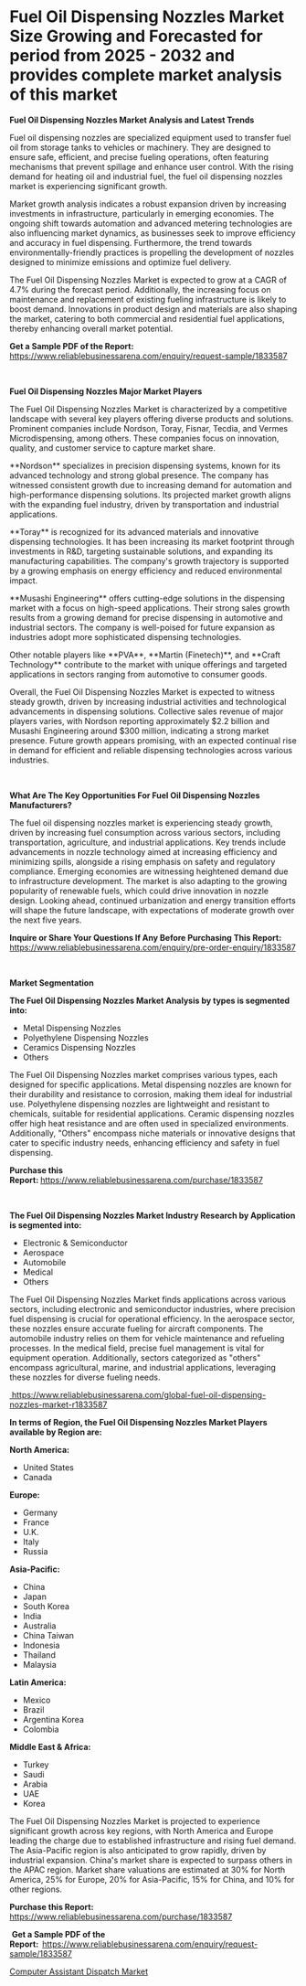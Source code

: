 <p><h1>Fuel Oil Dispensing Nozzles Market Size Growing and Forecasted for period from 2025 - 2032 and provides complete market analysis of this market</h1></p><p><strong>Fuel Oil Dispensing Nozzles Market Analysis and Latest Trends</strong></p>
<p><p>Fuel oil dispensing nozzles are specialized equipment used to transfer fuel oil from storage tanks to vehicles or machinery. They are designed to ensure safe, efficient, and precise fueling operations, often featuring mechanisms that prevent spillage and enhance user control. With the rising demand for heating oil and industrial fuel, the fuel oil dispensing nozzles market is experiencing significant growth.</p><p>Market growth analysis indicates a robust expansion driven by increasing investments in infrastructure, particularly in emerging economies. The ongoing shift towards automation and advanced metering technologies are also influencing market dynamics, as businesses seek to improve efficiency and accuracy in fuel dispensing. Furthermore, the trend towards environmentally-friendly practices is propelling the development of nozzles designed to minimize emissions and optimize fuel delivery.</p><p>The Fuel Oil Dispensing Nozzles Market is expected to grow at a CAGR of 4.7% during the forecast period. Additionally, the increasing focus on maintenance and replacement of existing fueling infrastructure is likely to boost demand. Innovations in product design and materials are also shaping the market, catering to both commercial and residential fuel applications, thereby enhancing overall market potential.</p></p>
<p><strong>Get a Sample PDF of the Report:&nbsp;</strong> <a href="https://www.reliablebusinessarena.com/enquiry/request-sample/1833587?utm_campaign=2475&utm_medium=2&utm_source=Github&utm_content=ia&utm_term=26032025&utm_id=fuel-oil-dispensing-nozzles">https://www.reliablebusinessarena.com/enquiry/request-sample/1833587</a></p>
<p>&nbsp;</p>
<p><strong>Fuel Oil Dispensing Nozzles Major Market Players</strong></p>
<p><p>The Fuel Oil Dispensing Nozzles Market is characterized by a competitive landscape with several key players offering diverse products and solutions. Prominent companies include Nordson, Toray, Fisnar, Tecdia, and Vermes Microdispensing, among others. These companies focus on innovation, quality, and customer service to capture market share.</p><p>**Nordson** specializes in precision dispensing systems, known for its advanced technology and strong global presence. The company has witnessed consistent growth due to increasing demand for automation and high-performance dispensing solutions. Its projected market growth aligns with the expanding fuel industry, driven by transportation and industrial applications.</p><p>**Toray** is recognized for its advanced materials and innovative dispensing technologies. It has been increasing its market footprint through investments in R&D, targeting sustainable solutions, and expanding its manufacturing capabilities. The company's growth trajectory is supported by a growing emphasis on energy efficiency and reduced environmental impact.</p><p>**Musashi Engineering** offers cutting-edge solutions in the dispensing market with a focus on high-speed applications. Their strong sales growth results from a growing demand for precise dispensing in automotive and industrial sectors. The company is well-poised for future expansion as industries adopt more sophisticated dispensing technologies.</p><p>Other notable players like **PVA**, **Martin (Finetech)**, and **Craft Technology** contribute to the market with unique offerings and targeted applications in sectors ranging from automotive to consumer goods.</p><p>Overall, the Fuel Oil Dispensing Nozzles Market is expected to witness steady growth, driven by increasing industrial activities and technological advancements in dispensing solutions. Collective sales revenue of major players varies, with Nordson reporting approximately $2.2 billion and Musashi Engineering around $300 million, indicating a strong market presence. Future growth appears promising, with an expected continual rise in demand for efficient and reliable dispensing technologies across various industries.</p></p>
<p>&nbsp;</p>
<p><strong>What Are The Key Opportunities For Fuel Oil Dispensing Nozzles Manufacturers?</strong></p>
<p><p>The fuel oil dispensing nozzles market is experiencing steady growth, driven by increasing fuel consumption across various sectors, including transportation, agriculture, and industrial applications. Key trends include advancements in nozzle technology aimed at increasing efficiency and minimizing spills, alongside a rising emphasis on safety and regulatory compliance. Emerging economies are witnessing heightened demand due to infrastructure development. The market is also adapting to the growing popularity of renewable fuels, which could drive innovation in nozzle design. Looking ahead, continued urbanization and energy transition efforts will shape the future landscape, with expectations of moderate growth over the next five years.</p></p>
<p><strong>Inquire or Share Your Questions If Any Before Purchasing This Report:</strong> <a href="https://www.reliablebusinessarena.com/enquiry/pre-order-enquiry/1833587?utm_campaign=2475&utm_medium=2&utm_source=Github&utm_content=ia&utm_term=26032025&utm_id=fuel-oil-dispensing-nozzles">https://www.reliablebusinessarena.com/enquiry/pre-order-enquiry/1833587</a></p>
<p>&nbsp;</p>
<p><strong>Market Segmentation</strong></p>
<p><strong>The Fuel Oil Dispensing Nozzles Market Analysis by types is segmented into:</strong></p>
<p><ul><li>Metal Dispensing Nozzles</li><li>Polyethylene Dispensing Nozzles</li><li>Ceramics Dispensing Nozzles</li><li>Others</li></ul></p>
<p><p>The Fuel Oil Dispensing Nozzles market comprises various types, each designed for specific applications. Metal dispensing nozzles are known for their durability and resistance to corrosion, making them ideal for industrial use. Polyethylene dispensing nozzles are lightweight and resistant to chemicals, suitable for residential applications. Ceramic dispensing nozzles offer high heat resistance and are often used in specialized environments. Additionally, "Others" encompass niche materials or innovative designs that cater to specific industry needs, enhancing efficiency and safety in fuel dispensing.</p></p>
<p><strong>Purchase this Report:&nbsp;</strong><a href="https://www.reliablebusinessarena.com/purchase/1833587?utm_campaign=2475&utm_medium=2&utm_source=Github&utm_content=ia&utm_term=26032025&utm_id=fuel-oil-dispensing-nozzles">https://www.reliablebusinessarena.com/purchase/1833587</a></p>
<p>&nbsp;</p>
<p><strong>The Fuel Oil Dispensing Nozzles Market Industry Research by Application is segmented into:</strong></p>
<p><ul><li>Electronic & Semiconductor</li><li>Aerospace</li><li>Automobile</li><li>Medical</li><li>Others</li></ul></p>
<p><p>The Fuel Oil Dispensing Nozzles Market finds applications across various sectors, including electronic and semiconductor industries, where precision fuel dispensing is crucial for operational efficiency. In the aerospace sector, these nozzles ensure accurate fueling for aircraft components. The automobile industry relies on them for vehicle maintenance and refueling processes. In the medical field, precise fuel management is vital for equipment operation. Additionally, sectors categorized as "others" encompass agricultural, marine, and industrial applications, leveraging these nozzles for diverse fueling needs.</p></p>
<p><a href="https://www.reliablebusinessarena.com/global-fuel-oil-dispensing-nozzles-market-r1833587?utm_campaign=2475&utm_medium=2&utm_source=Github&utm_content=ia&utm_term=26032025&utm_id=fuel-oil-dispensing-nozzles">&nbsp;https://www.reliablebusinessarena.com/global-fuel-oil-dispensing-nozzles-market-r1833587</a></p>
<p><strong>In terms of Region, the Fuel Oil Dispensing Nozzles Market Players available by Region are:</strong></p>
<p>
    <p> <strong> North America: </strong>
        <ul>
            <li>United States</li>
            <li>Canada</li>
        </ul>
        </p> 
    <p> <strong> Europe: </strong>
        <ul>
            <li>Germany</li>
            <li>France</li>
            <li>U.K.</li>
            <li>Italy</li>
            <li>Russia</li>
        </ul>
        </p> 
    <p> <strong> Asia-Pacific: </strong>
        <ul>
            <li>China</li>
            <li>Japan</li>
            <li>South Korea</li>
            <li>India</li>
            <li>Australia</li>
            <li>China Taiwan</li>
            <li>Indonesia</li>
            <li>Thailand</li>
            <li>Malaysia</li>
        </ul>
        </p> 
    <p> <strong> Latin America: </strong>
        <ul>
            <li>Mexico</li>
            <li>Brazil</li>
            <li>Argentina Korea</li>
            <li>Colombia</li>
        </ul>
        </p> 
    <p> <strong> Middle East & Africa: </strong>
        <ul>
            <li>Turkey</li>
            <li>Saudi</li>
            <li>Arabia</li>
            <li>UAE</li>
            <li>Korea</li>
        </ul>
    </p>
    </p>
<p><p>The Fuel Oil Dispensing Nozzles Market is projected to experience significant growth across key regions, with North America and Europe leading the charge due to established infrastructure and rising fuel demand. The Asia-Pacific region is also anticipated to grow rapidly, driven by industrial expansion. China's market share is expected to surpass others in the APAC region. Market share valuations are estimated at 30% for North America, 25% for Europe, 20% for Asia-Pacific, 15% for China, and 10% for other regions.</p></p>
<p><strong>Purchase this Report: </strong><a href="https://www.reliablebusinessarena.com/purchase/1833587?utm_campaign=2475&utm_medium=2&utm_source=Github&utm_content=ia&utm_term=26032025&utm_id=fuel-oil-dispensing-nozzles">https://www.reliablebusinessarena.com/purchase/1833587</a></p>
<p>&nbsp;<strong>Get a Sample PDF of the Report:&nbsp;&nbsp;</strong><a href="https://www.reliablebusinessarena.com/enquiry/request-sample/1833587?utm_campaign=2475&utm_medium=2&utm_source=Github&utm_content=ia&utm_term=26032025&utm_id=fuel-oil-dispensing-nozzles">https://www.reliablebusinessarena.com/enquiry/request-sample/1833587</a></p>
<p><strong></strong></p>
<p><p><a href="https://github.com/alberthagorsuch/Market-Research-Report-List-1/blob/main/computer-assistant-dispatch-market.md?utm_campaign=2475&utm_medium=2&utm_source=Github&utm_content=ia&utm_term=26032025&utm_id=fuel-oil-dispensing-nozzles">Computer Assistant Dispatch Market</a></p></p>